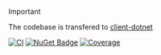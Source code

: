 > [!IMPORTANT]
> The codebase is transfered to [client-dotnet](https://github.com/reportportal/client-dotnet)

[![CI](https://github.com/reportportal/commons-net/actions/workflows/ci.yml/badge.svg)](https://github.com/reportportal/commons-net/actions/workflows/ci.yml)
[![NuGet Badge](https://buildstats.info/nuget/reportportal.shared)](https://www.nuget.org/packages/reportportal.shared)
[![Coverage](https://codecov.io/gh/reportportal/commons-net/branch/master/graph/badge.svg)](https://codecov.io/gh/reportportal/commons-net)
